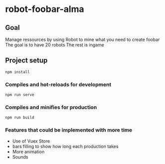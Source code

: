 # robot-foobar-alma

## Goal
Manage ressources by using Robot to mine what you need to create foobar
The goal is to have 20 robots
The rest is ingame
## Project setup
```
npm install
```

### Compiles and hot-reloads for development
```
npm run serve
```

### Compiles and minifies for production
```
npm run build
```
### Features that could be implemented with more time
 - Use of Vuex Store
 - bars filling to show how long each production takes
 - More animation
 - Sounds

